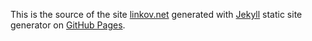 This is the source of the site [linkov.net](https://link0ff.github.io/)
generated with [Jekyll](https://jekyllrb.com/) static site generator
on [GitHub Pages](https://pages.github.com/).
